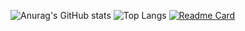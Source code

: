 ![Anurag's GitHub stats](https://github-readme-stats.vercel.app/api?username=QuocCuong2807&show_icons=true&theme=shades-of-purple)
![Top Langs](https://github-readme-stats.vercel.app/api/top-langs/?username=QuocCuong2807&layout=compact&theme=shades-of-purple)
[![Readme Card](https://github-readme-stats.vercel.app/api/pin/?username=QuocCuong2807&repo=github-readme-stats)](https://github.com/anuraghazra/github-readme-stats)

